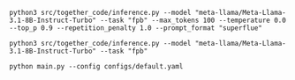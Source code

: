 `python3 src/together_code/inference.py --model "meta-llama/Meta-Llama-3.1-8B-Instruct-Turbo" --task "fpb" --max_tokens 100 --temperature 0.0 --top_p 0.9 --repetition_penalty 1.0 --prompt_format "superflue"`

 <!-- --api_key "{api_key}" --hf_token "{hf_token}"  -->


`python3 src/together_code/inference.py --model "meta-llama/Meta-Llama-3.1-8B-Instruct-Turbo" --task "fpb"`

`python main.py --config configs/default.yaml`